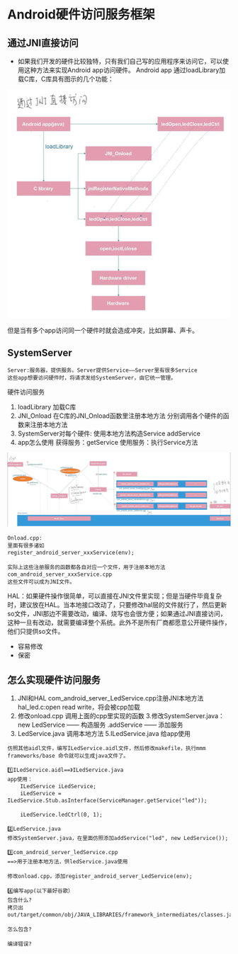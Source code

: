 # Android硬件访问服务框架
## 通过JNI直接访问
* 如果我们开发的硬件比较独特，只有我们自己写的应用程序来访问它，可以使用这种方法来实现Android app访问硬件。
Android app 通过loadLibrary加载C库，C库具有图示的几个功能：

![Android驱动开发_硬件访问服务](Android%E9%A9%B1%E5%8A%A8%E5%BC%80%E5%8F%91_%E7%A1%AC%E4%BB%B6%E8%AE%BF%E9%97%AE%E6%9C%8D%E5%8A%A1.png)

但是当有多个app访问同一个硬件时就会造成冲突，比如屏幕、声卡。
## SystemServer
```
Server:服务器，提供服务。Server提供Service——Server里有很多Service
这些app想要访问硬件时，将请求发给SystemServer，由它统一管理。
```
硬件访问服务
1. loadLibrary 加载C库
2. JNI_Onload 在C库的JNI_Onload函数里注册本地方法
	分别调用各个硬件的函数来注册本地方法
3. SystemServer对每个硬件:
	使用本地方法构造Service
	addService
4. app怎么使用
	获得服务：getService
	使用服务：执行Service方法


![硬件访问服务框架](%E7%A1%AC%E4%BB%B6%E8%AE%BF%E9%97%AE%E6%9C%8D%E5%8A%A1%E6%A1%86%E6%9E%B6.png)


```
Onload.cpp:
里面有很多诸如
register_android_server_xxxService(env);

实际上这些注册服务的函数都各自对应一个文件，用于注册本地方法
com_android_server_xxxService.cpp
这些文件可以成为JNI文件。

```
HAL：如果硬件操作很简单，可以直接在JNI文件里实现；但是当硬件毕竟复杂时，建议放在HAL。当本地接口改动了，只要修改hal层的文件就行了，然后更新so文件，JNI那边不需要改动，编译、烧写也会很方便；如果通过JNI直接访问，这种一旦有改动，就需要编译整个系统。此外不是所有厂商都愿意公开硬件操作，他们只提供so文件。
* 容易修改
* 保密

## 怎么实现硬件访问服务
1. JNI和HAL
	com_android_server_LedService.cpp注册JNI本地方法
	hal_led.c:open read write，将会被cpp加载
2. 修改onload.cpp
	调用上面的cpp里实现的函数
3.修改SystemServer.java：
	new LedService —— 构造服务
	.addService —— 添加服务
4. LedService.java
	调用本地方法
5.ILedService.java
	给app使用
```
仿照其他aidl文件，编写ILedService.aidl文件，然后修改makefile，执行mmm frameworks/base 命令就可以生成java文件了。

1️⃣ILedService.aidl==》ILedService.java
app使用：
	ILedService iLedService;
	iLedService = ILedService.Stub.asInterface(ServiceManager.getService("led"));
						
	iLedService.ledCtrl(0, 1);

2️⃣LedService.java
修改SystemServer.java，在里面仿照添加addService("led", new LedService());

3️⃣com_android_server_ledService.cpp
==>用于注册本地方法，供ledService.java使用

修改onload.cpp，添加register_android_server_LedService(env);

4️⃣编写app(以下最好谷歌）
包含什么?
拷贝出 out/target/common/obj/JAVA_LIBRARIES/framework_intermediates/classes.jar

怎么包含?

编译错误?

```



